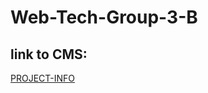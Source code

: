 # Web-Tech-Group-3-B

## link to CMS: 
[PROJECT-INFO](https://wkjwusu.wixsite.com/group-3-project-info)
